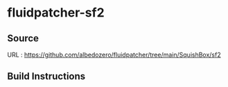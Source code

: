 # fluidpatcher-sf2

## Source
URL : https://github.com/albedozero/fluidpatcher/tree/main/SquishBox/sf2

## Build Instructions
```sh
```
